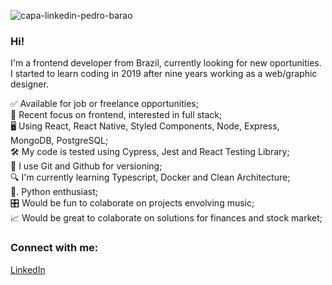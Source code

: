 ![capa-linkedin-pedro-barao](https://user-images.githubusercontent.com/62365336/139364756-62f56716-8a06-43f0-a07b-57934c50e73f.jpg)

<h3>Hi!</h3>
<p>I'm a frontend developer from Brazil, currently looking for new oportunities. I started to learn coding in 2019 after nine years working as a web/graphic designer.</p>

✅   Available for job or freelance opportunities;   
🚀   Recent focus on frontend, interested in full stack;   
🖥   Using React, React Native, Styled Components, Node, Express, MongoDB, PostgreSQL;   
🛠   My code is tested using Cypress, Jest and React Testing Library;   
📝   I use Git and Github for versioning;   
🔍   I'm currently learning Typescript, Docker and Clean Architecture;   
🐍.  Python enthusiast;  
🎛   Would be fun to colaborate on projects envolving music;   
📈   Would be great to colaborate on solutions for finances and stock market;   

<h3>Connect with me:</h3>
<a href="https://linkedin.com/in/phbarao" target="blank">LinkedIn</a>
